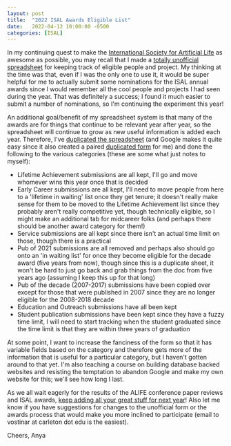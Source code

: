 ```yaml
---
layout: post
title:  "2022 ISAL Awards Eligible List"
date:   2022-04-12 10:00:00 -0500
categories: [ISAL]
---
```


In my continuing quest to make the [International Society for Artificial Life](https://alife.org/) as awesome as possible, you may recall that I made a [totally unofficial spreadsheet](/isal/2021/09/26/awards-list) for keeping track of eligible people and project. My thinking at the time was that, even if I was the only one to use it, it would be super helpful for me to actually submit some nominations for the ISAL annual awards since I would remember all the cool people and projects I had seen during the  year. That was definitely a success; I found it much easier to submit a number of nominations, so I'm continuing the experiment this year!

An additional goal/benefit of my spreadsheet system is that many of the awards are for things that continue to be relevant year after year, so the spreadsheet will continue to grow as new useful information is added each year.
Therefore, I've [duplicated the spreadsheet](https://docs.google.com/spreadsheets/d/1FeqvcLP9y0iS2fhbr9iINKdsMYRYXq_teE84Iala2Cc/edit?usp=sharing) (and Google makes it quite easy since it also created a paired [duplicated form](https://forms.gle/CjcAAFtoB697X6hx5) for me) and done the following to the various categories (these are some what just notes to myself):
* Lifetime Achievement submissions are all kept, I'll go and move whomever wins this year once that is decided
* Early Career submissions are all kept, I'll need to move people from here to a 'lifetime in waiting' list once they get tenure; it doesn't really make sense for them to be moved to the Lifetime Achievement list since they probably aren't really competitive yet, though technically eligible, so I might make an additional tab for midcareer folks (and perhaps there should be another award category for them!)
* Service submissions are all kept since there isn't an actual time limit on those, though there is a practical
* Pub of 2021 submissions are all removed and perhaps also should go onto an 'in waiting list' for once they become eligible for the decade award (five years from now), though since this is a duplicate sheet, it won't be hard to just go back and grab things from the doc from five years ago (assuming I keep this up for that long)
* Pub of the decade (2007-2017) submissions have been copied over except for those that were published in 2007 since they are no longer eligible for the 2008-2018 decade
* Education and Outreach submissions have all been kept
* Student publication submissions have been kept since they have a fuzzy time limit, I will need to start tracking when the student graduated since the time limit is that they are within three years of graduation

At some point, I want to increase the fanciness of the form so that it has variable fields based on the category and therefore gets more of the information that is useful for a particular category, but I haven't gotten around to that yet.
I'm also teaching a course on building database backed websites and resisting the temptation to abandon Google and make my own website for this; we'll see how long I last.

As we all wait eagerly for the results of the ALIFE conference paper reviews and ISAL awards, [keep adding all your great stuff for next year](https://forms.gle/CjcAAFtoB697X6hx5)!
Also let me know if you have suggestions for changes to the unofficial form or the awards process that would make you more inclined to participate (email to vostinar at carleton dot edu is the easiest).

Cheers,
Anya